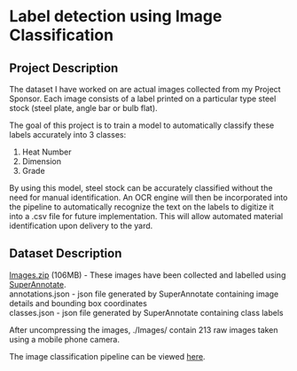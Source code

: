 # Label detection using Image Classification

## Project Description

The dataset I have worked on are actual images collected from my Project Sponsor. Each image consists of a label printed on a particular type steel stock (steel plate, angle bar or bulb flat).

The goal of this project is to train a model to automatically classify these labels accurately into 3 classes:
1) Heat Number
2) Dimension
3) Grade

By using this model, steel stock can be accurately classified without the need for manual identification. An OCR engine will then be incorporated into the pipeline to automatically recognize the text on the labels to digitize it into a .csv file for future implementation. This will allow automated material identification upon delivery to the yard.

## Dataset Description

[Images.zip](https://drive.google.com/file/d/1R1IMp44zOlgXym914SHiDkuRCc2MObeU/view?usp=sharing) (106MB) - These images have been collected and labelled using [SuperAnnotate](https://superannotate.com/).
<br>
annotations.json - json file generated by SuperAnnotate containing image details and bounding box coordinates
<br>
classes.json - json file generated by SuperAnnotate containing class labels

After uncompressing the images, ./Images/ contain 213 raw images taken using a mobile phone camera.

The image classification pipeline can be viewed [here](https://github.com/dannylzj/label-detection-image-classification/blob/main/CNN-Xception%20pipeline.ipynb).
